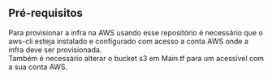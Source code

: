 
## Pré-requisitos
Para provisionar a infra na AWS usando esse repositório é necessário que o aws-cli esteja instalado e configurado com acesso a conta AWS onde a infra deve ser provisionada.  
Também é necessário alterar o bucket s3 em Main.tf para um acessível com a  sua conta AWS.